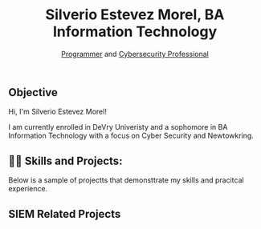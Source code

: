 <!DOCTYPE html>
<html lang="en">
<head>
  <meta charset="UTF-8" />
  <meta name="viewport" content="width=device-width, initial-scale=1.0" />
  <meta name="author" content="Silverio Estevez" />
  <meta name="keywords" content="github, cyber security, networking, information technology" />
  <meta name="description" content="github landing page" />
</head>
  <body>
    <div class="page">
      <header class="header"><h1>Silverio Estevez Morel, BA Information Technology</h1><a href="https://github.com/silver275">Programmer</a> and <a href="https://www.linkedin.com/in/silverio-estevez-8b8aa62b1/">Cybersecurity Professional</a></header>
      <main class+"content">
<section class="objective"><h2> Objective</h2>
    <p></p>Hi, I'm Silverio Estevez Morel!</p>
<p>I am currently enrolled in DeVry Univeristy and a sophomore in BA Information Technology with a focus on Cyber Security and Newtowkring.</p></section>
<section class="projects">
<h2>👨‍💻 Skills and Projects:</h2>
<p>Below is a sample of projectts that demonsttrate my skills and pracitcal experience.</p>
<h2>SIEM Related Projects</h2>
</section>
  </main>
</div>
</body>
</html>
